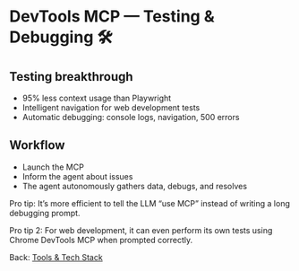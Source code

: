 # DevTools MCP — Testing & Debugging 🛠️

## Testing breakthrough
- 95% less context usage than Playwright
- Intelligent navigation for web development tests
- Automatic debugging: console logs, navigation, 500 errors

## Workflow
- Launch the MCP
- Inform the agent about issues
- The agent autonomously gathers data, debugs, and resolves

Pro tip: It’s more efficient to tell the LLM “use MCP” instead of writing a long debugging prompt.

Pro tip 2: For web development, it can even perform its own tests using Chrome DevTools MCP when prompted correctly.

Back: [Tools & Tech Stack](./README.md)
